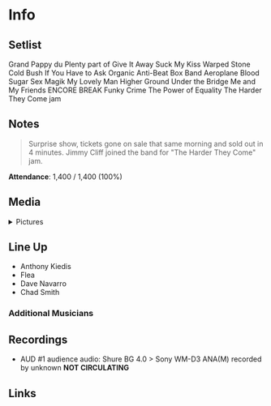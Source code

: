 # Info

## Setlist

Grand Pappy du Plenty part of
Give It Away
Suck My Kiss
Warped
Stone Cold Bush
If You Have to Ask
Organic Anti-Beat Box Band
Aeroplane
Blood Sugar Sex Magik
My Lovely Man
Higher Ground
Under the Bridge
Me and My Friends
ENCORE BREAK
Funky Crime
The Power of Equality
The Harder They Come jam

## Notes

> Surprise show, tickets gone on sale that same morning and sold out in 4 minutes. Jimmy Cliff joined the band for "The Harder They Come" jam.

**Attendance**: 1,400 / 1,400 (100%)

## Media 

<details>
  <summary>Pictures</summary>
  <!--<img alt="Setlist" title="Setlist" src="_.jpg" height="200" />-->
</details>

## Line Up

* Anthony Kiedis
* Flea
* Dave Navarro
* Chad Smith

### Additional Musicians

## Recordings

* AUD #1 audience audio: Shure BG 4.0 > Sony WM-D3 ANA(M) recorded by unknown **NOT CIRCULATING**

## Links

